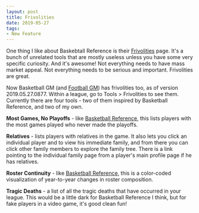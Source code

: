 ```yaml
---
layout: post
title: Frivolities
date: 2019-05-27
tags:
- New Feature
---
```


One thing I like about Baskebtall Reference is their [Frivolities](https://www.basketball-reference.com/friv/) page. It's a bunch of unrelated tools that are mostly useless unless you have some very specific curiosity. And it's awesome! Not everything needs to have mass market appeal. Not everything needs to be serious and important. Frivolities are great.

Now Basketball GM (and [Football GM](https://football-gm.com/)) has frivolities too, as of version 2019.05.27.0877. Within a league, go to Tools > Frivolities to see them. Currently there are four tools - two of them inspired by Basketball Reference, and two of my own.

**Most Games, No Playoffs** - like [Basketball Reference](https://www.basketball-reference.com/friv/most_g_no_playoffs.html), this lists players with the most games played who never made the playoffs.

**Relatives** - lists players with relatives in the game. It also lets you click an individual player and to view his immediate family, and from there you can click other family members to explore the family tree. There is a link pointing to the individual family page from a player's main profile page if he has relatives.

**Roster Continuity** - like [Basketball Reference](https://www.basketball-reference.com/friv/continuity.html), this is a color-coded visualization of year-to-year changes in roster composition.

**Tragic Deaths** - a list of all the tragic deaths that have occurred in your league. This would be a little dark for Basketball Reference I think, but for fake players in a video game, it's good clean fun!
